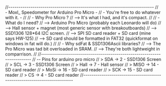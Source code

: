 //-------------------------------------------------------------------------
//         - Moxl_ Speedometer for Arduino Pro Micro  -
//         - You're free to do whatever with it.      -
//
// - Why Pro Micro ? 
//    --> It's what I had, and it's compact.
//
// - What do I need?
//    --> Arduino Pro Micro (probably each Leonardo will do)
//    --> Hall sensor + magnet (most generic sensor with breakoutboards)
//    --> SSD1306 128*64 I2C screen.
//    --> SPI SD card reader + SD card (mine says HW-125)
//        --> SD card should be formatted in FAT32 (quickformat on windows in fat will do.)
//
// - Why sdFat & SSD1306Ascii libraries?
//    --> The Pro Micro was tad bit overloaded in SRAM.
//    --> They're both lightweight in comparrison.
//
//-------------------------------------------------------------------------
// --  Pins for arduino pro micro
// > SDA   -> 2   - SSD1306 Screen
// > SCL   -> 3   - SSD1306 Screen
// > Hall  -> 7   - Hall sensor
// > MISO  -> 14  - SD card reader
// > MoSi  -> 16  - SD card reader
// > SCK   -> 15  - SD card reader
// > CS    -> 4   - SD card reader
//-------------------------------------------------------------------------
